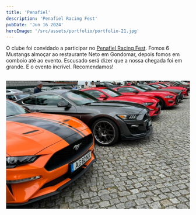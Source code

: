 ```yaml
---
title: 'Penafiel'
description: 'Penafiel Racing Fest'
pubDate: 'Jun 16 2024'
heroImage: '/src/assets/portfolio/portfolio-21.jpg'
---
```


O clube foi convidado a participar no [Penafiel Racing Fest](https://racingfest.pt/). Fomos 6 Mustangs almoçar ao restaurante Neto em Gondomar, depois fomos em comboio até ao evento. Escusado será dizer que a nossa chegada foi em grande. E o evento incrível. Recomendamos!

##
![Penafiel Racing Fest](../../assets/portfolio/portfolio-21.jpg)
